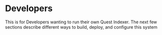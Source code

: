 # Developers

This is for Developers wanting to run their own Quest Indexer.  The next few sections describe different ways to build, deploy, and configure this system
